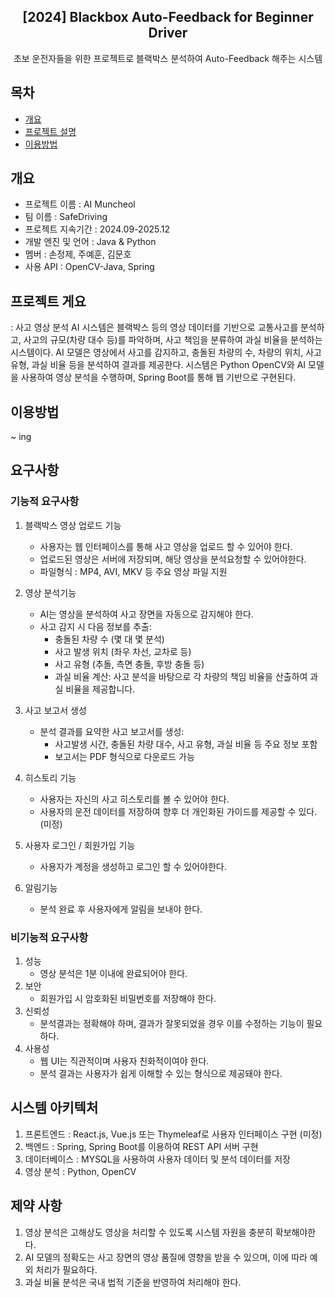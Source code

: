 <div align="center">
<h2>[2024] Blackbox Auto-Feedback for Beginner Driver</h2>
초보 운전자들을 위한 프로젝트로 블랙박스 분석하여 Auto-Feedback 해주는 시스템
</div>



## 목차

- [개요](#개요)
- [프로젝트 설명](#프로젝트-설명)
- [이용방법](#이용방법)



## 개요

- 프로젝트 이름 : AI Muncheol
- 팀 이름 : SafeDriving
- 프로젝트 지속기간 : 2024.09-2025.12
- 개발 엔진 및 언어 : Java & Python 
- 멤버 : 손정제, 주예훈, 김문호
- 사용 API : OpenCV-Java, Spring



## 프로젝트 게요
: 사고 영상 분석 AI 시스템은 블랙박스 등의 영상 데이터를 기반으로 교통사고를 분석하고, 사고의 규모(차량 대수 등)를 파악하며, 사고 책임을 분류하여 과실 비율을 분석하는 시스템이다. AI 모델은 영상에서 사고를 감지하고, 충돌된 차량의 수, 차량의 위치, 사고 유형, 과실 비율 등을 분석하여 결과를 제공한다. 시스템은 Python OpenCV와 AI 모델을 사용하여 영상 분석을 수행하며, Spring Boot를 통해 웹 기반으로 구현된다.



## 이용방법

~ ing



## 요구사항

 ### 기능적 요구사항
 
   1. 블랙박스 영상 업로드 기능
      - 사용자는 웹 인터페이스를 통해 사고 영상을 업로드 할 수 있어야 한다.
      - 업로드된 영상은 서버에 저장되며, 해당 영상을 분석요청할 수 있어야한다.
      - 파일형식 : MP4, AVI, MKV 등 주요 영상 파일 지원
        
   2. 영상 분석기능
      - AI는 영상을 분석하여 사고 장면을 자동으로 감지해야 한다.
      - 사고 감지 시 다음 정보를 추출:
         - 충돌된 차량 수 (몇 대 몇 분석)
         - 사고 발생 위치 (좌우 차선, 교차로 등)
         - 사고 유형 (추돌, 측면 충돌, 후방 충돌 등)
         - 과실 비율 계산: 사고 분석을 바탕으로 각 차량의 책임 비율을 산출하여 과실 비율을 제공합니다.
           
   3. 사고 보고서 생성
      - 분석 결과를 요약한 사고 보고서를 생성:
         - 사고발생 시간, 충돌된 차량 대수, 사고 유형, 과실 비율 등 주요 정보 포함
         - 보고서는 PDF 형식으로 다운로드 가능
        
   4. 히스토리 기능
      - 사용자는 자신의 사고 히스토리를 볼 수 있어야 한다.
      - 사용자의 운전 데이터를 저장하여 향후 더 개인화된 가이드를 제공할 수 있다. (미정)
        
   6. 사용자 로그인 / 회원가입 기능
      - 사용자가 계정을 생성하고 로그인 할 수 있어야한다.
        
   7. 알림기능
      - 분석 완료 후 사용자에게 알림을 보내야 한다.

        
### 비기능적 요구사항

   1. 성능
      - 영상 분석은 1분 이내에 완료되어야 한다.
   2. 보안
      - 회원가입 시 암호화된 비밀번호를 저장해야 한다.
   3. 신뢰성
      - 분석결과는 정확해야 하며, 결과가 잘못되었을 경우 이를 수정하는 기능이 필요하다.
   4. 사용성
      - 웹 UI는 직관적이며 사용자 친화적이여야 한다.
      - 분석 결과는 사용자가 쉽게 이해할 수 있는 형식으로 제공돼야 한다.


## 시스템 아키텍처

  1. 프론트엔드 : React.js, Vue.js 또는 Thymeleaf로 사용자 인터페이스 구현 (미정)
  2. 백엔드 : Spring, Spring Boot를 이용하여 REST API 서버 구현
  3. 데이터베이스 : MYSQL을 사용하여 사용자 데이터 및 분석 데이터를 저장
  4. 영상 분석 : Python, OpenCV

## 제약 사항
  1. 영상 분석은 고해상도 영상을 처리할 수 있도록 시스템 자원을 충분히 확보해야한다.
  2. AI 모델의 정확도는 사고 장면의 영상 품질에 영향을 받을 수 있으며, 이에 따라 예외 처리가 필요하다.
  3. 과실 비율 분석은 국내 법적 기준을 반영하여 처리해야 한다.
